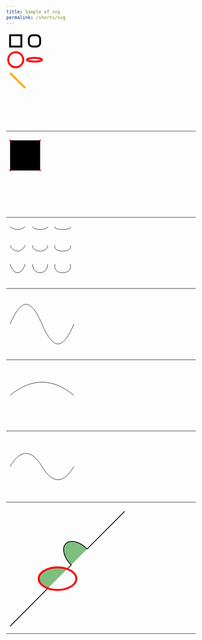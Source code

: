 ```yaml
---
title: Sample of svg
permalink: /shorts/svg
---
```



<!-- <svg version="1.1" width="300" height="200" xmlns="http://www.w3.org/2000/svg"> -->
<!--   <rect width="100%" height="100%" fill="#404040" /> -->
<!--   <circle cx="150" cy="100" r="80" fill="green" /> -->
<!--   <text x="150" y="125" font-size="60" text-anchor="middle" fill="white">SVG</text> -->
<!--   <rect x="0" y="0" width="100" height="100" /> -->
<!-- </svg> -->
<!-- <div style="padding:32"><hr></div> -->

<!-- <svg version="1.1" width="100" height="100" xmlns="http://www.w3.org/2000/svg"> -->
<!--   <rect width="100%" height="100%" fill="#404040" /> -->
<!-- </svg> -->


<svg width="200" height="250" version="1.1" xmlns="http://www.w3.org/2000/svg">
  <!-- rect -->
  <rect x="10" y="10" width="30" height="30" fill="transparent" stroke="black" stroke-width="5"/>
  <rect x="60" y="10" rx="10" ry="10" width="30" height="30" fill="transparent" stroke="black" stroke-width="5"/>

  <!-- circle -->
  <circle cx="25" cy="75" r="20" fill="transparent" stroke="red" stroke-width="5"/>

  <!-- ellipse -->
  <ellipse cx="75" cy="75" rx="20" ry="5" fill="transparent" stroke="red" stroke-width="5"/>

  <!-- line -->
  <line x1="10" x2="50" y1="110" y2="150" stroke="orange" stroke-width="5"/>

  <!-- polyline -->
  <polyline
      points="60 110 65 120 70 115 75 130 80 125 85 140 90 135 95 150 100 145"
      fill="transparent" stroke="orange" stroke-width="5"
  />

  <!-- polygon -->
  <polygon points="50 160 55 180 70 180 60 190 65 205 50 195 35 205 40 190 30 180 45 180"
      fill="transparent" stroke="green" stroke-width="5"/>

  <!-- path -->
  <path d="M20,230 Q40,205 50,230 T90,230" fill="none" stroke="blue" stroke-width="5"/>
</svg>


<hr>


<svg width="200" height="200" xmlns="http://www.w3.org/2000/svg">
  <!-- M moves the path to desired point -->
  <!-- m moves relative current location -->
  <!-- L line to -->
  <!-- l relative line to -->
  <!-- H draws a horizontal line -->
  <!-- V drawas a vertical line -->

  <path d="M 10 10 H 90 V 90 H 10 L 10 10"/>

  <!-- Use Z to close the path by "line to" starting point -->
  <!-- <path d="M 10 10 H 90 V 90 H 10 Z" fill="transparent" stroke="black"/> -->

  <!-- Points -->
  <circle cx="10" cy="10" r="2" fill="red"/>
  <circle cx="90" cy="90" r="2" fill="red"/>
  <circle cx="90" cy="10" r="2" fill="red"/>
  <circle cx="10" cy="90" r="2" fill="red"/>
</svg>


<hr>


<!-- Two types of bezier curves: -->
<!-- Cubic and Quadratic -->

<svg width="190" height="160" xmlns="http://www.w3.org/2000/svg">
  <!-- Cubic C/c -->
  <!-- C x1 y1, x2 y2, x y -->
  <!-- (or) -->
  <!-- c dx1 dy1, dx2 dy2, dx dy -->

  <path d="M 10 10 C 20 20, 40 20, 50 10" stroke="black" fill="transparent"/>
  <path d="M 70 10 C 70 20, 110 20, 110 10" stroke="black" fill="transparent"/>
  <path d="M 130 10 C 120 20, 180 20, 170 10" stroke="black" fill="transparent"/>
  <path d="M 10 60 C 20 80, 40 80, 50 60" stroke="black" fill="transparent"/>
  <path d="M 70 60 C 70 80, 110 80, 110 60" stroke="black" fill="transparent"/>
  <path d="M 130 60 C 120 80, 180 80, 170 60" stroke="black" fill="transparent"/>
  <path d="M 10 110 C 20 140, 40 140, 50 110" stroke="black" fill="transparent"/>
  <path d="M 70 110 C 70 140, 110 140, 110 110" stroke="black" fill="transparent"/>
  <path d="M 130 110 C 120 140, 180 140, 170 110" stroke="black" fill="transparent"/>
</svg>


<hr>


<svg width="190" height="160" xmlns="http://www.w3.org/2000/svg">
  <!-- Smooth shapes are created by stringing together several cubic -->
  <!-- beziers with S/s -->
  <!-- S x2 y2, x y -->
  <!-- (or) -->
  <!-- s dx2 dy2, dx dy -->
  <!-- Example: -->
  <path d="M 10 80 C 40 10, 65 10, 95 80 S 150 150, 180 80" stroke="black" fill="transparent"/>
</svg>


<hr>


<svg width="190" height="160" xmlns="http://www.w3.org/2000/svg">
  <!-- Quadratic Q -->
  <!-- Q, requires two points, a control point and an end point -->
  <!-- The control point determines the slope at the start point and -->
  <!-- the endpoint -->
  <!-- With q both points are relative to the implicit start point -->
  <path d="M 10 80 Q 95 10 180 80" stroke="black" fill="transparent"/>
</svg>


<hr>


<svg width="190" height="160" xmlns="http://www.w3.org/2000/svg">
  <!-- As with the cubic Bézier curve, there is a shortcut for stringing -->
  <!-- together multiple quadratic Béziers, called with T. -->
  <!-- T x y -->
  <!-- (or) -->
  <!-- t dx dy -->
  <path d="M 10 80 Q 52.5 10, 95 80 T 180 80" stroke="black" fill="transparent"/>
</svg>



<hr>


<svg width="320" height="320" xmlns="http://www.w3.org/2000/svg">
  <!-- Arcs -->
  <!-- A rx ry x-axis-rotation large-arc-flag sweep-flag x y -->
  <!-- a rx ry x-axis-rotation large-arc-flag sweep-flag dx dy -->
  <!-- x-axis-rotation positive is clockwise -->
  <path
      d="
          M 10 315
          L 110 215
          A 30 50 -90 0 1 162.55 162.45
          L 172.55 152.45
          A 30 50 -45 0 1 215.1 109.9
          L 315 10
      "
      stroke="black"
      stroke-width="2"
      fill="green"
      fill-opacity="0.5"
  />
  <ellipse
      cx="136.275" cy="188.725"
      rx="50" ry="30"
      stroke="red" stroke-width="5"
      fill="transparent"
  />
</svg>


<hr>


<svg width="325" height="325" xmlns="http://www.w3.org/2000/svg">

  <!-- large-arc-flag: 0 == smaller arc, 1 == large arc -->
  <!-- Sweep: 0 == counter-clockwise, 1 == clockwise -->
  <!--     A rx ry x-axis-rotation large-arc-flag sweep-flag x   y -->
  <path d="M 80 80
           A 45 45, 0,             0,             0,         125 125
           L 125 80 Z" fill="green"/>
  <path d="M 230 80
           A 45 45, 0,             1,             0,         275 125
           L 275 80 Z" fill="red"/>
  <path d="M 80 230
           A 45 45, 0,             0,             1,         125 275
           L 125 230 Z" fill="purple"/>
  <path d="M 230 230
           A 45 45, 0,             1,             1,         275 275
           L 275 230 Z" fill="blue"/>
</svg>
